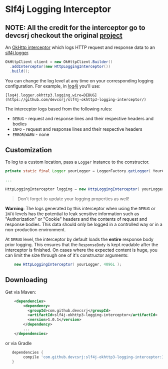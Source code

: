 # Slf4j Logging Interceptor

## NOTE: All the credit for the interceptor go to devcsrj checkout the original [project](https://github.com/devcsrj/slf4j-okhttp3-logging-interceptor/)

An [OkHttp interceptor][1] which logs HTTP request and response data to an [slf4j logger](http://www.slf4j.org/).

```java
OkHttpClient client = new OkHttpClient.Builder()
  .addInterceptor(new HttpLoggingInterceptor())
  .build();
```

You can change the log level at any time on your corresponding logging configuration. For example, in [log4j](https://logging.apache.org/log4j/2.x/) you'll use:

```
[log4j.logger.okhttp3.logging.wire=DEBUG](https://github.com/devcsrj/slf4j-okhttp3-logging-interceptor/)
```
The interceptor logs based from the following rules:

- `DEBUG` - request and response lines and their respective headers and bodies
- `INFO` - request and response lines and their respective headers
- `ERROR`/`WARN` - none

## Customization

To log to a custom location, pass a `Logger` instance to the constructor.

```java
private static final Logger yourLogger = LoggerFactory.getLogger( YourClass.class );

...

HttpLoggingInterceptor logging = new HttpLoggingInterceptor( yourLogger );
```

> Don't forget to update your logging properties as well!

**Warning**: The logs generated by this interceptor when using the `DEBUG` or `INFO` levels has the potential to leak sensitive information such as "Authorization" or "Cookie" headers and the contents of request and response bodies. This data should only be logged in a controlled way or in a non-production environment.

At `DEBUG` level, the interceptor by default loads the **entire** response body prior logging. This ensures that the `ResponseBody` is kept readable after the interceptor is finished. On cases where the expected content is huge, you can limit the size through one of it's constructor arguments:

```java
    new HttpLoggingInterceptor( yourLogger, 4096L );
```

## Downloading

Get via Maven:

```xml
    <dependencies>
        <dependency>
          <groupId>com.github.devcsrj</groupId>
          <artifactId>slf4j-okhttp3-logging-interceptor</artifactId>
          <version>1.0.1</version>
        </dependency>
        ...
    </dependencies>
```

or via Gradle

```groovy
   dependencies {
        compile 'com.github.devcsrj:slf4j-okhttp3-logging-interceptor:1.0.1'
   }
```

[1]: https://github.com/square/okhttp/wiki/Interceptors
